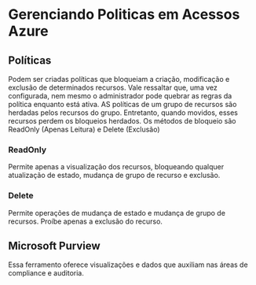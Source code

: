 # Gerenciando Politicas em Acessos Azure

## Políticas
Podem ser criadas políticas que bloqueiam a criação, modificação e exclusão de determinados recursos. Vale ressaltar que, uma vez configurada, nem mesmo o administrador pode quebrar as regras da política enquanto está ativa. AS políticas de um grupo de recursos são herdadas pelos recursos do grupo. Entretanto, quando movidos, esses recursos perdem os bloqueios herdados. Os métodos de bloqueio são ReadOnly (Apenas Leitura) e Delete (Exclusão)

### ReadOnly
Permite apenas a visualização dos recursos, bloqueando qualquer atualização de estado, mudança de grupo de recurso e exclusão.

### Delete
Permite operações de mudança de estado e mudança de grupo de recursos. Proíbe apenas a exclusão do recurso.

## Microsoft Purview
Essa ferramento oferece visualizações e dados que auxiliam nas áreas de compliance e auditoria.
